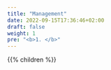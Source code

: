 ```yaml
---
title: "Management"
date: 2022-09-15T17:36:46+02:00
draft: false
weight: 1
pre: "<b>1. </b>"
---
```


{{% children  %}}